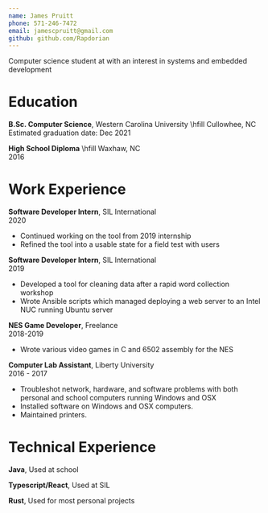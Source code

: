 ```yaml
---
name: James Pruitt
phone: 571-246-7472
email: jamescpruitt@gmail.com
github: github.com/Rapdorian
---
```


Computer science student at with an interest in systems and embedded development

# Education

**B.Sc. Computer Science**, Western Carolina University \hfill Cullowhee, NC  
Estimated graduation date: Dec 2021

**High School Diploma** \hfill Waxhaw, NC  
2016

# Work Experience

**Software Developer Intern**, SIL International  
2020

* Continued working on the tool from 2019 internship
* Refined the tool into a usable state for a field test with users

**Software Developer Intern**, SIL International  
2019

* Developed a tool for cleaning data after a rapid word collection workshop
* Wrote Ansible scripts which managed deploying a web server to an Intel NUC running Ubuntu server

**NES Game Developer**, Freelance  
2018-2019

* Wrote various video games in C and 6502 assembly for the NES

**Computer Lab Assistant**, Liberty University  
2016 - 2017

* Troubleshot network, hardware, and software problems with both personal and school computers running Windows and OSX
* Installed software on Windows and OSX computers. 
* Maintained printers.


# Technical Experience

**Java**, Used at school

**Typescript/React**,  Used at SIL

**Rust**,  Used for most personal projects

